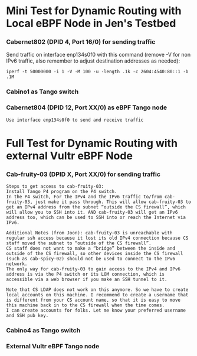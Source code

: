 # Mini Test for Dynamic Routing with Local eBPF Node in Jen's Testbed 
### Cabernet802 (DPID 4, Port 16/0) for sending traffic
Send traffic on interface enp134s0f0 with this command (remove -V for non IPv6 traffic, also remember to adjust destination addresses as needed):
```
iperf -t 50000000 -i 1 -V -M 100 -u -length .1k -c 2604:4540:80::1 -b .1M

```
### Cabino1 as Tango switch 
### Cabernet804 (DPID 12, Port XX/0) as eBPF Tango node 
```
Use interface enp134s0f0 to send and receive traffic 
```

# Full Test for Dynamic Routing with external Vultr eBPF Node 
### Cab-fruity-03 (DPID X, Port XX/0) for sending traffic

```
Steps to get access to cab-fruity-03:
Install Tango P4 program on the P4 switch.
In the P4 switch, For the IPv4 and the IPv6 traffic to/from cab-fruity-03, just make it pass through. This will allow cab-fruity-03 to get an IPv4 address from the subnet “outside the CS firewall”, which will allow you to SSH into it. AND cab-fruity-03 will get an IPv6 address too, which can be used to SSH into or reach the Internet via IPv6.

Additional Notes (from Joon): cab-fruity-03 is unreachable with regular ssh access because it lost its old IPv4 connection because CS staff moved the subnet to “outside of the CS firewall”. 
CS staff does not want to make a “bridge” between the inside and outside of the CS firewall, so other devices inside the CS firewall (such as cab-spicy-02) should not be used to connect to the IPv6 network. 
The only way for cab-fruity-03 to gain access to the IPv4 and IPv6 address is via the P4 switch or its LOM connection, which is accessible via a web browser if you make an SSH tunnel to it.

Note that CS LDAP does not work on this anymore. So we have to create local accounts on this machine. I recommend to create a username that is different from your CS account name, so that it is easy to move this machine back in to the CS firewall when the time comes.
I can create accounts for folks. Let me know your preferred username and SSH pub key.
```
### Cabino4 as Tango switch 

### External Vultr eBPF Tango node 
